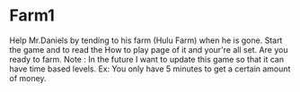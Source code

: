 # Farm1
Help Mr.Daniels by tending to his farm (Hulu Farm) when he is gone. Start the game and to read the How to play page of it and your're all set. Are you ready to farm.
Note : In the future I want to update this game so that it can have time based levels. Ex: You only have 5 minutes to get a certain amount of money.
